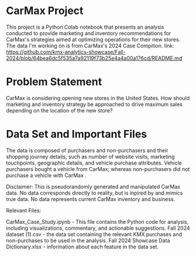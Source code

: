 # CarMax Project
This project is a Python Colab notebook that presents an analysis conducted to provide marketing and inventory recommendations for CarMax's strategies aimed at optimizing operations for their new stores.
The data I'm working on is from CarMax's 2024 Case Compition. link: https://github.com/kmx-analytics-showcase/Fall-2024/blob/64bea6dc5f535a7a92119f73b25e4a4a00a176cd/README.md

# Problem Statement
CarMax is considering opening new stores in the United States. How should marketing and inventory strategy be approached to drive maximum sales depending on the location of the new store?

# Data Set and Important Files
The data is composed of purchasers and non-purchasers and their shopping journey details, such as number of website visits, marketing touchpoints, geographic details, and vehicle purchase attributes. Vehicle purchasers bought a vehicle from CarMax; whereas non-purchasers did not purchase a vehicle with CarMax .

Disclaimer: This is pseudorandomly generated and manipulated CarMax data. No data corresponds directly to reality, but is inpired by and mimics true data. No data represents current CarMax inventory and business.

Relevant Files:

CarMax_Case_Study.ipynb - This file contains the Python code for analysis, including visualizations, commentary, and actionable suggestions.
Fall 2024 dataset (1).csv - the data set containing the relevant KMX purchases and non-purchases to be used in the analysis.
Fall 2024 Showcase Data Dictionary.xlsx - information about each feature in the data set.
